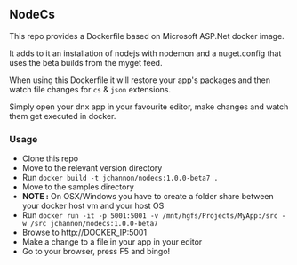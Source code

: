 ## NodeCs

This repo provides a Dockerfile based on Microsoft ASP.Net docker image.

It adds to it an installation of nodejs with nodemon and a nuget.config that uses the beta builds from the myget feed.

When using this Dockerfile it will restore your app's packages and then watch file changes for `cs` & `json` extensions.

Simply open your dnx app in your favourite editor, make changes and watch them get executed in docker.

### Usage

* Clone this repo
* Move to the relevant version directory
* Run `docker build -t jchannon/nodecs:1.0.0-beta7 .`
* Move to the samples directory
* **NOTE :** On OSX/Windows you have to create a folder share between your docker host vm and your host OS
* Run `docker run -it -p 5001:5001 -v /mnt/hgfs/Projects/MyApp:/src -w /src jchannon/nodecs:1.0.0-beta7`
* Browse to http://DOCKER_IP:5001
* Make a change to a file in your app in your editor
* Go to your browser, press F5 and bingo!
